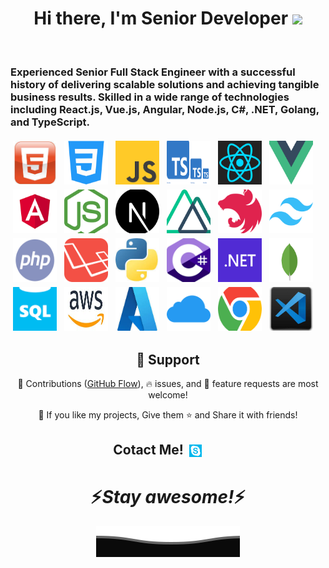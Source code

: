 <div align="center">
   <h1>Hi there, I'm Senior Developer <img src="https://media.giphy.com/media/hvRJCLFzcasrR4ia7z/giphy.gif" width="25px"> </h1>
</div>


<br />
<p>
  <h3> Experienced Senior Full Stack Engineer with a successful history of delivering scalable solutions and achieving tangible business results. Skilled in a wide range of technologies including React.js, Vue.js, Angular, Node.js, C#, .NET, Golang, and TypeScript. </h3>
</p>

<div>
  <!-- For more icons please follow  https://github.com/MikeCodesDotNET/ColoredBadges -->
  <img src="https://raw.githubusercontent.com/BinAhmad123/BinAhmad123/main/img/dev/html.jfif" alt="html" style="vertical-align:top; margin:4px; width:70px; height:70px">
  <img src="https://raw.githubusercontent.com/BinAhmad123/BinAhmad123/main/img/dev/css.png" alt="css" style="vertical-align:top; margin:4px; width:70px; height:70px">
  <img src="https://raw.githubusercontent.com/BinAhmad123/BinAhmad123/main/img/dev/js.png" alt="javascript" style="vertical-align:top; margin:4px; width:70px; height:70px">
  <img src="https://raw.githubusercontent.com/BinAhmad123/BinAhmad123/main/img/dev/typescript.png" alt="typescript" style="vertical-align:top; margin:4px; width:70px; height:70px">
  <img src="https://raw.githubusercontent.com/BinAhmad123/BinAhmad123/main/img/dev/react.png" alt="react" style="vertical-align:top; margin:4px; width:70px; height:70px">
  <img src="https://raw.githubusercontent.com/BinAhmad123/BinAhmad123/main/img/dev/vue.png" alt="vue" style="vertical-align:top; margin:4px; width:70px; height:70px">
  <img src="https://raw.githubusercontent.com/BinAhmad123/BinAhmad123/main/img/dev/angular.png" alt="angular" style="vertical-align:top; margin:4px; width:70px; height:70px">
  <img src="https://raw.githubusercontent.com/BinAhmad123/BinAhmad123/main/img/dev/nodejs.png" alt="nodejs" style="vertical-align:top; margin:4px; width:70px; height:70px">
  <img src="https://raw.githubusercontent.com/BinAhmad123/BinAhmad123/main/img/dev/nextjs.png" alt="nextjs" style="vertical-align:top; margin:4px; width:70px; height:70px">
  <img src="https://raw.githubusercontent.com/BinAhmad123/BinAhmad123/main/img/dev/nuxtjs.png" alt="nuxtjs" style="vertical-align:top; margin:4px; width:70px; height:70px">
  <img src="https://raw.githubusercontent.com/BinAhmad123/BinAhmad123/main/img/dev/nestjs.png" alt="nestjs" style="vertical-align:top; margin:4px; width:70px; height:70px">
  <img src="https://raw.githubusercontent.com/BinAhmad123/BinAhmad123/main/img/dev/tailwindcss.png" alt="tailwindcss" style="vertical-align:top; margin:4px; width:70px; height:70px">
  <img src="https://raw.githubusercontent.com/BinAhmad123/BinAhmad123/main/img/dev/php.png" alt="php" style="vertical-align:top; margin:4px; width:70px; height:70px">
  <img src="https://raw.githubusercontent.com/BinAhmad123/BinAhmad123/main/img/dev/laravel.png" alt="laravel" style="vertical-align:top; margin:4px; width:70px; height:70px">
  <img src="https://raw.githubusercontent.com/BinAhmad123/BinAhmad123/main/img/dev/python.jfif" alt="python" style="vertical-align:top; margin:4px; width:70px; height:70px">
  <img src="https://raw.githubusercontent.com/BinAhmad123/BinAhmad123/main/img/dev/csharp.png" alt="csharp" style="vertical-align:top; margin:4px; width:70px; height:70px">
  <img src="https://raw.githubusercontent.com/BinAhmad123/BinAhmad123/main/img/dev/.net.png" alt=".net" style="vertical-align:top; margin:4px; width:70px; height:70px">
  <img src="https://raw.githubusercontent.com/BinAhmad123/BinAhmad123/main/img/dev/mongodb.png" alt="mongodb" style="vertical-align:top; margin:4px; width:70px; height:70px">
  <img src="https://raw.githubusercontent.com/BinAhmad123/BinAhmad123/main/img/dev/sql.png" alt="sql" style="vertical-align:top; margin:4px; width:70px; height:70px">
  <img src="https://raw.githubusercontent.com/BinAhmad123/BinAhmad123/main/img/dev/aws.jfif" alt="aws" style="vertical-align:top; margin:4px; width:70px; height:70px">
  <img src="https://raw.githubusercontent.com/BinAhmad123/BinAhmad123/main/img/dev/azure.jfif" alt="azure" style="vertical-align:top; margin:4px; width:70px; height:70px">
  <img src="https://raw.githubusercontent.com/BinAhmad123/BinAhmad123/main/img/dev/cloud.png" alt="cloud" style="vertical-align:top; margin:4px; width:70px; height:70px">
  <img src="https://raw.githubusercontent.com/BinAhmad123/BinAhmad123/main/img/dev/chrome.png" alt="chrome" style="vertical-align:top; margin:4px; width:70px; height:70px">
  <img src="https://raw.githubusercontent.com/BinAhmad123/BinAhmad123/main/img/dev/vs.jfif" alt="vscode" style="vertical-align:top; margin:4px; width:70px; height:70px">

</div>

<h2 align="center">🤝 Support</h2>

<p align="center">🎀 Contributions (<a href="https://guides.github.com/introduction/flow" title="GitHub flow">GitHub Flow</a>), 🔥 issues, and 🥮 feature requests are most welcome!</p>

<p align="center">💙 If you like my projects, Give them ⭐ and Share it with friends!</p>
</p>

<div align="center">
  <h2 align="center" style="padding-right: 30px;">Cotact Me!
  <a href="https://join.skype.com/EafVuDsyIX9f/" alt="contact me"><img src="https://raw.githubusercontent.com/BinAhmad123/BinAhmad123/main/img/contact/skype.png" style="vertical-align:top; margin:4px; width:20px; height:20px"></a>
</h2></div>


<h1 align='center'>⚡️<i>Stay awesome!</i>⚡️</h1>

<p align="center">
  <img src="https://raw.githubusercontent.com/BinAhmad123/BinAhmad123/main/img/Bottom.svg" alt="Github Status" />
</p>
